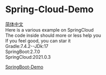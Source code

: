 # Spring-Cloud-Demo

[简体中文](./README.md)<br>
Here is a various example on SpringCloud<br>
The code inside should more or less help you<br>
If you feel good, you can star it<br>
Gradle:7.4.2--JDk:17<br>
SpringBoot:2.7.0<br>
SpringCloud:2021.0.3<br>

[SpringBoot-Demo](https://github.com/livk-cloud/Spring-Boot-Demo)
